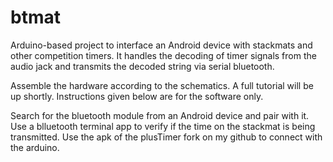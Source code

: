 # btmat
Arduino-based project to interface an Android device with stackmats and other competition timers. It handles the decoding of timer signals from the audio jack and transmits the decoded string via serial bluetooth.

Assemble the hardware according to the schematics. A full tutorial will be up shortly. Instructions given below are for the software only.

Search for the bluetooth module from an Android device and pair with it. Use a blluetooth terminal app to verify if the time on the stackmat is being transmitted. Use the apk of the plusTimer fork on my github to connect with the arduino.